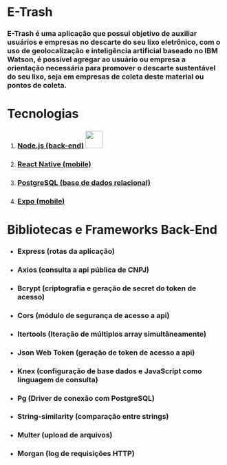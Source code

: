 # E-Trash

###    E-Trash é uma aplicação que possui objetivo de auxiliar usuários e empresas no descarte do seu lixo eletrônico, com o uso de geolocalização e inteligência artificial baseado no IBM Watson, é possível agregar ao usuário ou empresa a orientação necessária para promover o descarte sustentável do seu lixo, seja em empresas de coleta deste material ou pontos de coleta.    

# Tecnologias

1. ### [Node.js (back-end)](https://www.nodejs.org) <img src="https://user-images.githubusercontent.com/59677362/81222849-5b33d000-8fbb-11ea-9dd3-e7d8c9596119.jpeg" width=40 height=40 />
2. ### [React Native (mobile)](https://www.reactnative.dev)
3. ### [PostgreSQL (base de dados relacional)](https://postgresql.org)
4. ### [Expo (mobile)](https://www.expo.io)

# Bibliotecas e Frameworks Back-End

* ### Express (rotas da aplicação)
* ### Axios (consulta a api pública de CNPJ)
* ### Bcrypt (criptografia e geração de secret do token de acesso)
* ### Cors (módulo de segurança de acesso a api)
* ### Itertools (Iteração de múltiplos array simultâneamente)
* ### Json Web Token (geração de token de acesso a api)
* ### Knex (configuração de base dados e JavaScript como linguagem de consulta)
* ### Pg (Driver de conexão com PostgreSQL)
* ### String-similarity (comparação entre strings)
* ### Multer (upload de arquivos)
* ### Morgan (log de requisições HTTP)



